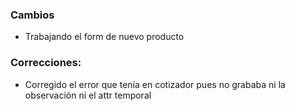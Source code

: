 <h3>Cambios</h3>
<ul>
    <li>Trabajando el form de nuevo producto</li>
    
</ul>
<h3>Correcciones:</h3>
<ul>
    <li>Corregido el error que tenía en cotizador pues no grababa ni la observación ni el attr temporal</li>
</ul>